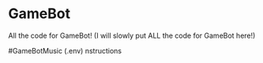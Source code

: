 # GameBot
All the code for GameBot!
(I will slowly put ALL the code for GameBot here!)

#GameBotMusic (.env) nstructions

